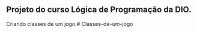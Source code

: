 ## Projeto do curso Lógica de Programação da DIO.

Criando classes de um jogo.#   C l a s s e s - d e - u m - j o g o  
 